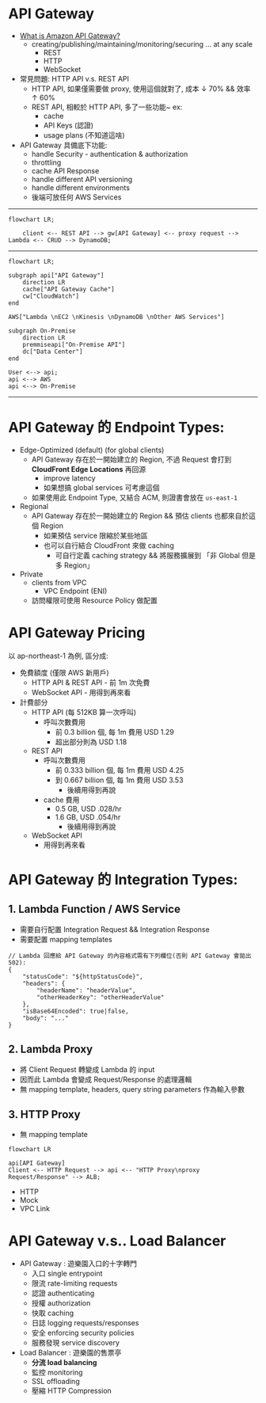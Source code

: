 
# API Gateway

- [What is Amazon API Gateway?](https://docs.aws.amazon.com/apigateway/latest/developerguide/welcome.html)
    - creating/publishing/maintaining/monitoring/securing ... at any scale
        - REST
        - HTTP
        - WebSocket
- 常見問題: HTTP API v.s. REST API
    - HTTP API, 如果僅需要做 proxy, 使用這個就對了, 成本 ↓ 70% && 效率 ↑ 60%
    - REST API, 相較於 HTTP API, 多了一些功能~ ex: 
        - cache
        - API Keys (認證)
        - usage plans (不知道這啥)
- API Gateway 具備底下功能:
    - handle Security - authentication & authorization
    - throttling
    - cache API Response
    - handle different API versioning
    - handle different environments
    - 後端可放任何 AWS Services

----------------------------------
```mermaid
flowchart LR;

    client <-- REST API --> gw[API Gateway] <-- proxy request --> Lambda <-- CRUD --> DynamoDB;
```
----------------------------------
```mermaid
flowchart LR;

subgraph api["API Gateway"]
    direction LR
    cache["API Gateway Cache"]
    cw["CloudWatch"]
end

AWS["Lambda \nEC2 \nKinesis \nDynamoDB \nOther AWS Services"]

subgraph On-Premise
    direction LR
    premmiseapi["On-Premise API"]
    dc["Data Center"]
end

User <--> api;
api <--> AWS
api <--> On-Premise
```
----------------------------------


# API Gateway 的 Endpoint Types:

- Edge-Optimized (default) (for global clients)
    - API Gateway 存在於一開始建立的 Region, 不過 Request 會打到 **CloudFront Edge Locations** 再回源
        - improve latency
        - 如果想搞 global services 可考慮這個
    - 如果使用此 Endpoint Type, 又結合 ACM, 則證書會放在 `us-east-1`
- Regional
    - API Gateway 存在於一開始建立的 Region && 預估 clients 也都來自於這個 Region
        - 如果預估 service 限縮於某些地區
        - 也可以自行結合 CloudFront 來做 caching
            - 可自行定義 caching strategy && 將服務擴展到 「非 Global 但是多 Region」
- Private
    - clients from VPC
        - VPC Endpoint (ENI)
    - 訪問權限可使用 Resource Policy 做配置


# API Gateway Pricing

以 ap-northeast-1 為例, 區分成:

- 免費額度 (僅限 AWS 新用戶)
    - HTTP API & REST API - 前 1m 次免費
    - WebSocket API       - 用得到再來看
- 計費部分
    - HTTP API (每 512KB 算一次呼叫)
        - 呼叫次數費用
            - 前 0.3 billion 個, 每 1m 費用 USD 1.29
            - 超出部分則為 USD 1.18
    - REST API
        - 呼叫次數費用
            - 前 0.333 billion 個, 每 1m 費用 USD 4.25
            - 到 0.667 billion 個, 每 1m 費用 USD 3.53
                - 後續用得到再說
        - cache 費用
            - 0.5 GB, USD .028/hr
            - 1.6 GB, USD .054/hr
                - 後續用得到再說
    - WebSocket API
        - 用得到再來看


# API Gateway 的 Integration Types:

## 1. Lambda Function / AWS Service

- 需要自行配置 Integration Request && Integration Response
- 需要配置 mapping templates

```jsonc
// Lambda 回應給 API Gateway 的內容格式需有下列欄位(否則 API Gateway 會拋出 502):
{
    "statusCode": "${httpStatusCode}",
    "headers": { 
        "headerName": "headerValue",
        "otherHeaderKey": "otherHeaderValue"
    },
    "isBase64Encoded": true|false,
    "body": "..."
}
```

## 2. Lambda Proxy

- 將 Client Request 轉變成 Lambda 的 input
- 因而此 Lambda 會變成 Request/Response 的處理邏輯
- 無 mapping template, headers, query string parameters 作為輸入參數


## 3. HTTP Proxy

- 無 mapping template
```mermaid
flowchart LR

api[API Gateway]
Client <-- HTTP Request --> api <-- "HTTP Proxy\nproxy Request/Response" --> ALB;
```
- HTTP
- Mock
- VPC Link


# API Gateway v.s.. Load Balancer

- API Gateway : 遊樂園入口的十字轉門
    - 入口 single entrypoint
    - 限流 rate-limiting requests
    - 認證 authenticating
    - 授權 authorization
    - 快取 caching
    - 日誌 logging requests/responses
    - 安全 enforcing security policies
    - 服務發現 service discovery
- Load Balancer : 遊樂園的售票亭
    - **分流 load balancing**
    - 監控 monitoring
    - SSL offloading
    - 壓縮 HTTP Compression
